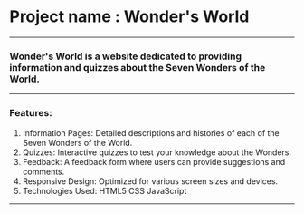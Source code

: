 # Project name : Wonder's World
---
### Wonder's World is a website dedicated to providing information and quizzes about the Seven Wonders of the World.
---
### Features:
1. Information Pages: Detailed descriptions and histories of each of the Seven Wonders of the World.
2. Quizzes: Interactive quizzes to test your knowledge about the Wonders.
3. Feedback: A feedback form where users can provide suggestions and comments.
4. Responsive Design: Optimized for various screen sizes and devices.
5. Technologies Used:
HTML5
CSS
JavaScript
---
## 
